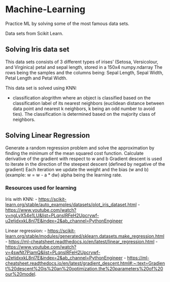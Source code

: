 # Machine-Learning
Practice ML by solving some of the most famous data sets. 

Data sets from Scikit Learn. 

## Solving Iris data set 

This data sets consists of 3 different types of irises’ (Setosa, Versicolour, and Virginica) petal and sepal length, stored in a 150x4 numpy.ndarray
The rows being the samples and the columns being: Sepal Length, Sepal Width, Petal Length and Petal Width.

This data set is solved using KNN: 
- classification alogrithm where an object is classified based on the classification label of its nearest neighbors (euclidean distance between data point and nearest k neighbors, k being an odd number to avoid ties). The classification is determined based on the majority class of neighbors. 

## Solving Linear Regression 

Generate a random regression problem and solve the approximation by finding the minimum of the mean squared cost function.
Calculate derivative of the gradient with respect to w and b 
Gradient descent is used to iterate in the direction of the steepest descent (defined by negative of the gradient)
Each iteration we update the weight and the bias (w and b) (example: w = w - a * dw) alpha being the learning rate. 



### Resources used for learning 

Iris with KNN:
    - https://scikit-learn.org/stable/auto_examples/datasets/plot_iris_dataset.html
    - https://www.youtube.com/watch?v=ngLyX54e1LU&list=PLqnslRFeH2Upcrywf-u2etjdxxkL8nl7E&index=2&ab_channel=PythonEngineer

Linear regression: 
    - https://scikit-learn.org/stable/modules/generated/sklearn.datasets.make_regression.html
    - https://ml-cheatsheet.readthedocs.io/en/latest/linear_regression.html
    - https://www.youtube.com/watch?v=4swNt7PiamQ&list=PLqnslRFeH2Upcrywf-u2etjdxxkL8nl7E&index=2&ab_channel=PythonEngineer
    - https://ml-cheatsheet.readthedocs.io/en/latest/gradient_descent.html#:~:text=Gradient%20descent%20is%20an%20optimization,the%20parameters%20of%20our%20model.


